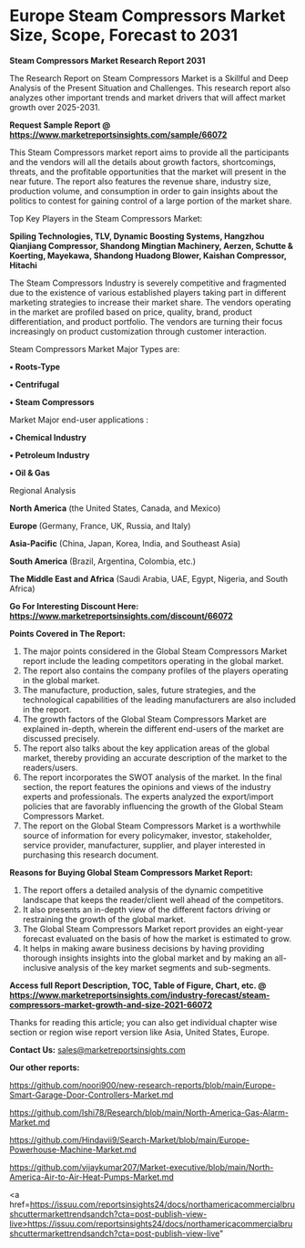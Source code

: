 # Europe Steam Compressors Market Size, Scope, Forecast to 2031

<strong>Steam Compressors Market Research Report 2031</strong>

The Research Report on Steam Compressors Market is a Skillful and Deep Analysis of the Present Situation and Challenges. This research report also analyzes other important trends and market drivers that will affect market growth over 2025-2031.

<strong>Request Sample Report @ <a href=https://www.marketreportsinsights.com/sample/66072>https://www.marketreportsinsights.com/sample/66072</a></strong>

This Steam Compressors market report aims to provide all the participants and the vendors will all the details about growth factors, shortcomings, threats, and the profitable opportunities that the market will present in the near future. The report also features the revenue share, industry size, production volume, and consumption in order to gain insights about the politics to contest for gaining control of a large portion of the market share.

Top Key Players in the Steam Compressors Market:

<strong>Spiling Technologies, TLV, Dynamic Boosting Systems, Hangzhou Qianjiang Compressor, Shandong Mingtian Machinery, Aerzen, Schutte & Koerting, Mayekawa, Shandong Huadong Blower, Kaishan Compressor, Hitachi</strong>

The Steam Compressors Industry is severely competitive and fragmented due to the existence of various established players taking part in different marketing strategies to increase their market share. The vendors operating in the market are profiled based on price, quality, brand, product differentiation, and product portfolio. The vendors are turning their focus increasingly on product customization through customer interaction.

Steam Compressors Market Major Types are:

<strong>• Roots-Type

• Centrifugal

• Steam Compressors</strong>

Market Major end-user applications :

<strong>• Chemical Industry

• Petroleum Industry

• Oil & Gas</strong>

Regional Analysis

</u><strong><b>North America</b></strong> (the United States, Canada, and Mexico)

<strong><b>Europe </b></strong>(Germany, France, UK, Russia, and Italy)

<strong><b>Asia-Pacific</b></strong> (China, Japan, Korea, India, and Southeast Asia)

<strong><b>South America</b></strong> (Brazil, Argentina, Colombia, etc.)

<strong><b>The Middle East and Africa</b></strong> (Saudi Arabia, UAE, Egypt, Nigeria, and South Africa)

<strong>Go For Interesting Discount Here: <a href=https://www.marketreportsinsights.com/discount/66072>https://www.marketreportsinsights.com/discount/66072</a></strong>

<strong>Points Covered in The Report:</strong>
<ol>
  <li>The major points considered in the Global Steam Compressors Market report include the leading competitors operating in the global market.</li>
  <li>The report also contains the company profiles of the players operating in the global market.</li>
  <li>The manufacture, production, sales, future strategies, and the technological capabilities of the leading manufacturers are also included in the report.</li>
  <li>The growth factors of the Global Steam Compressors Market are explained in-depth, wherein the different end-users of the market are discussed precisely.</li>
  <li>The report also talks about the key application areas of the global market, thereby providing an accurate description of the market to the readers/users.</li>
  <li>The report incorporates the SWOT analysis of the market. In the final section, the report features the opinions and views of the industry experts and professionals. The experts analyzed the export/import policies that are favorably influencing the growth of the Global Steam Compressors Market.</li>
  <li>The report on the Global Steam Compressors Market is a worthwhile source of information for every policymaker, investor, stakeholder, service provider, manufacturer, supplier, and player interested in purchasing this research document.</li>
</ol>
<strong>Reasons for Buying Global Steam Compressors Market Report:</strong>

<ol>
  <li>The report offers a detailed analysis of the dynamic competitive landscape that keeps the reader/client well ahead of the competitors.</li>
  <li>It also presents an in-depth view of the different factors driving or restraining the growth of the global market.</li>
  <li>The Global Steam Compressors Market report provides an eight-year forecast evaluated on the basis of how the market is estimated to grow.</li>
  <li>It helps in making aware business decisions by having providing thorough insights insights into the global market and by making an all-inclusive analysis of the key market segments and sub-segments.</li>
</ol>
<strong>Access full Report Description, TOC, Table of Figure, Chart, etc. @ <a href=https://www.marketreportsinsights.com/industry-forecast/steam-compressors-market-growth-and-size-2021-66072>https://www.marketreportsinsights.com/industry-forecast/steam-compressors-market-growth-and-size-2021-66072</a></strong>


Thanks for reading this article; you can also get individual chapter wise section or region wise report version like Asia, United States, Europe.

<strong>Contact Us:</strong>
sales@marketreportsinsights.com

<strong>Our other reports:</strong>

<a href=https://github.com/noori900/new-research-reports/blob/main/Europe-Smart-Garage-Door-Controllers-Market.md>https://github.com/noori900/new-research-reports/blob/main/Europe-Smart-Garage-Door-Controllers-Market.md</a>

<a href=https://github.com/Ishi78/Research/blob/main/North-America-Gas-Alarm-Market.md>https://github.com/Ishi78/Research/blob/main/North-America-Gas-Alarm-Market.md</a>

<a href=https://github.com/Hindavii9/Search-Market/blob/main/Europe-Powerhouse-Machine-Market.md>https://github.com/Hindavii9/Search-Market/blob/main/Europe-Powerhouse-Machine-Market.md</a>

<a href=https://github.com/vijaykumar207/Market-executive/blob/main/North-America-Air-to-Air-Heat-Pumps-Market.md>https://github.com/vijaykumar207/Market-executive/blob/main/North-America-Air-to-Air-Heat-Pumps-Market.md</a>

<a href=https://issuu.com/reportsinsights24/docs/northamericacommercialbrushcuttermarkettrendsandch?cta=post-publish-view-live>https://issuu.com/reportsinsights24/docs/northamericacommercialbrushcuttermarkettrendsandch?cta=post-publish-view-live</a>"
